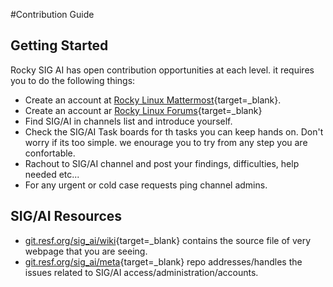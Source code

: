 #Contribution Guide
## Getting Started
Rocky SIG AI has open contribution opportunities at each level. it requires you to do the following things:

 - Create an account at [Rocky Linux Mattermost](https://chat.rockylinux.org){target=_blank}.
 - Create an account ar [Rocky Linux Forums](https://forums.rockylinux.org/){target=_blank}
 - Find SIG/AI in channels list and introduce yourself.
 - Check the SIG/AI Task boards for th tasks you can keep hands on. Don't worry if its too simple. we enourage you to try from any step you are confortable.
 - Rachout to SIG/AI channel and post your findings, difficulties, help needed etc...
 - For any urgent or cold case requests ping channel admins.

## SIG/AI Resources

* [git.resf.org/sig_ai/wiki](https://git.resf.org/sig_ai/wiki){target=_blank} contains the source file of very webpage that you are seeing.
* [git.resf.org/sig_ai/meta](https://git.resf.org/sig_ai/meta){target=_blank} repo addresses/handles the issues related to SIG/AI access/administration/accounts.
